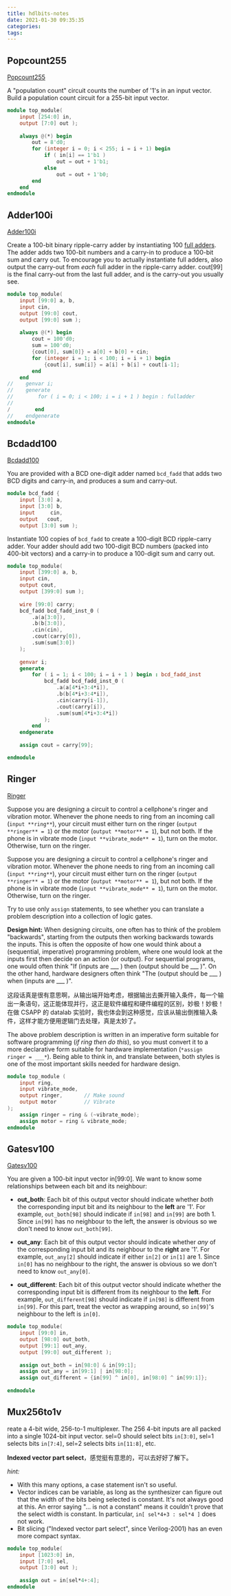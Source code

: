 ```yaml
---
title: hdlbits-notes
date: 2021-01-30 09:35:35
categories:
tags:
---
```


## Popcount255

[Popcount255](https://hdlbits.01xz.net/wiki/Popcount255)

A "population count" circuit counts the number of '1's in an input vector. Build a population count circuit for a 255-bit input vector.

```verilog
module top_module( 
    input [254:0] in,
    output [7:0] out );
	
    always @(*) begin
        out = 8'd0;
        for (integer i = 0; i < 255; i = i + 1) begin
            if ( in[i] == 1'b1 )
                out = out + 1'b1;
            else
                out = out + 1'b0;
        end
    end
endmodule
```

## Adder100i

[Adder100i](https://hdlbits.01xz.net/wiki/Adder100i)

Create a 100-bit binary ripple-carry adder by instantiating 100 [full adders](https://hdlbits.01xz.net/wiki/Fadd). The adder adds two 100-bit numbers and a carry-in to produce a 100-bit sum and carry out. To encourage you to actually instantiate full adders, also output the carry-out from *each* full adder in the ripple-carry adder. cout[99] is the final carry-out from the last full adder, and is the carry-out you usually see.

```verilog
module top_module( 
    input [99:0] a, b,
    input cin,
    output [99:0] cout,
    output [99:0] sum );
    
    always @(*) begin
        cout = 100'd0;
        sum = 100'd0;
        {cout[0], sum[0]} = a[0] + b[0] + cin;
        for (integer i = 1; i < 100; i = i + 1) begin
            {cout[i], sum[i]} = a[i] + b[i] + cout[i-1];
        end
    end
//    genvar i;
//    generate
//        for ( i = 0; i < 100; i = i + 1 ) begin : fulladder
//            
/        end
//    endgenerate
endmodule
```

## Bcdadd100

[Bcdadd100](https://hdlbits.01xz.net/wiki/Bcdadd100)

You are provided with a BCD one-digit adder named `bcd_fadd` that adds two BCD digits and carry-in, and produces a sum and carry-out.

```verilog
module bcd_fadd {
    input [3:0] a,
    input [3:0] b,
    input     cin,
    output   cout,
    output [3:0] sum );
```

Instantiate 100 copies of `bcd_fadd` to create a 100-digit BCD ripple-carry adder. Your adder should add two 100-digit BCD numbers (packed into 400-bit vectors) and a carry-in to produce a 100-digit sum and carry out.

```verilog
module top_module( 
    input [399:0] a, b,
    input cin,
    output cout,
    output [399:0] sum );
    
    wire [99:0] carry;
    bcd_fadd bcd_fadd_inst_0 (
        .a(a[3:0]),
        .b(b[3:0]),
        .cin(cin),
        .cout(carry[0]),
        .sum(sum[3:0])
    );
    
    genvar i;
    generate
        for ( i = 1; i < 100; i = i + 1 ) begin : bcd_fadd_inst
            bcd_fadd bcd_fadd_inst_0 (
                .a(a[4*i+3:4*i]),
                .b(b[4*i+3:4*i]),
                .cin(carry[i-1]),
                .cout(carry[i]),
                .sum(sum[4*i+3:4*i])
    		);
        end
    endgenerate
    
    assign cout = carry[99];

endmodule
```

## Ringer

[Ringer](https://hdlbits.01xz.net/wiki/Ringer)

Suppose you are designing a circuit to control a cellphone's ringer and vibration motor. Whenever the phone needs to ring from an incoming call (`input **ring**`), your circuit must either turn on the ringer (`output **ringer** = 1`) or the motor (`output **motor** = 1`), but not both. If the phone is in vibrate mode (`input **vibrate_mode** = 1`), turn on the motor. Otherwise, turn on the ringer.

Suppose you are designing a circuit to control a cellphone's ringer and vibration motor. Whenever the phone needs to ring from an incoming call (`input **ring**`), your circuit must either turn on the ringer (`output **ringer** = 1`) or the motor (`output **motor** = 1`), but not both. If the phone is in vibrate mode (`input **vibrate_mode** = 1`), turn on the motor. Otherwise, turn on the ringer.

Try to use only `assign` statements, to see whether you can translate a problem description into a collection of logic gates.

**Design hint:** When designing circuits, one often has to think of the problem "backwards", starting from the outputs then working backwards towards the inputs. This is often the opposite of how one would think about a (sequential, imperative) programming problem, where one would look at the inputs first then decide on an action (or output). For sequential programs, one would often think "If (inputs are ___ ) then (output should be ___ )". On the other hand, hardware designers often think "The (output should be ___ ) when (inputs are ___ )".

这段话真是很有意思啊，从输出端开始考虑，根据输出去撕开输入条件，每一个输出一条语句，这正能体现并行，这正是软件编程和硬件编程的区别，妙极！妙极！在做 CSAPP 的 datalab 实验时，我也体会到这种感觉，应该从输出倒推输入条件，这样才能方便用逻辑门去处理，真是太妙了。

The above problem description is written in an imperative form suitable for software programming (*if ring then do this*), so you must convert it to a more declarative form suitable for hardware implementation (`*assign ringer = ___*`). Being able to think in, and translate between, both styles is one of the most important skills needed for hardware design.

```verilog
module top_module (
    input ring,
    input vibrate_mode,
    output ringer,       // Make sound
    output motor         // Vibrate
);
    assign ringer = ring & (~vibrate_mode);
    assign motor = ring & vibrate_mode;
endmodule
```

## Gatesv100

[Gatesv100](https://hdlbits.01xz.net/wiki/Gatesv100)

You are given a 100-bit input vector in[99:0]. We want to know some relationships between each bit and its neighbour:

- **out_both**: Each bit of this output vector should indicate whether *both* the corresponding input bit and its neighbour to the **left** are '1'. For example, `out_both[98]` should indicate if `in[98]` and `in[99]` are both 1. Since `in[99]` has no neighbour to the left, the answer is obvious so we don't need to know `out_both[99]`.
- **out_any**: Each bit of this output vector should indicate whether *any* of the corresponding input bit and its neighbour to the **right** are '1'. For example, `out_any[2]` should indicate if either `in[2]` or `in[1]` are 1. Since `in[0]` has no neighbour to the right, the answer is obvious so we don't need to know `out_any[0]`.

- **out_different**: Each bit of this output vector should indicate whether the corresponding input bit is different from its neighbour to the **left**. For example, `out_different[98]` should indicate if `in[98]` is different from `in[99]`. For this part, treat the vector as wrapping around, so `in[99]`'s neighbour to the left is `in[0]`.

```verilog
module top_module( 
    input [99:0] in,
    output [98:0] out_both,
    output [99:1] out_any,
    output [99:0] out_different );
    
    assign out_both = in[98:0] & in[99:1];
    assign out_any = in[99:1] | in[98:0];
    assign out_different = {in[99] ^ in[0], in[98:0] ^ in[99:1]};
    
endmodule
```

## Mux256to1v

reate a 4-bit wide, 256-to-1 multiplexer. The 256 4-bit inputs are all packed into a single 1024-bit input vector. sel=0 should select bits `in[3:0]`, sel=1 selects bits `in[7:4]`, sel=2 selects bits `in[11:8]`, etc.

**Indexed vector part select**，感觉挺有意思的，可以去好好了解下。

*hint:*

- With this many options, a case statement isn't so useful.
- Vector indices can be variable, as long as the synthesizer can figure out that the width of the bits being selected is constant. It's not always good at this. An error saying "... is not a constant" means it couldn't prove that the select width is constant. In particular, `in[ sel*4+3 : sel*4 ]` does not work.
- Bit slicing ("Indexed vector part select", since Verilog-2001) has an even more compact syntax.

```verilog
module top_module( 
    input [1023:0] in,
    input [7:0] sel,
    output [3:0] out );
	
    assign out = in[sel*4+:4];
endmodule
```

